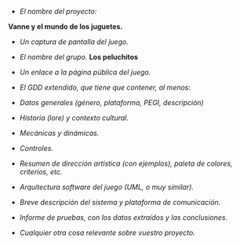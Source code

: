 - _El nombre del proyecto:_

**Vanne y el mundo de los juguetes.**

- _Un captura de pantalla del juego._

- _El nombre del grupo._
**Los peluchitos**

- _Un enlace a la página pública del juego._
- _El GDD extendido, que tiene que contener, al menos:_
- _Datos generales (género, plataforma, PEGI, descripción)_
- _Historia (lore) y contexto cultural._
- _Mecánicas y dinámicas._
- _Controles._
- _Resumen de dirección artística (con ejemplos), paleta de colores, criterios, etc._
- _Arquitectura software del juego (UML, o muy similar)._
- _Breve descripción del sistema y plataforma de comunicación._
- _Informe de pruebas, con los datos extraídos y las conclusiones._
- _Cualquier otra cosa relevante sobre vuestro proyecto._
